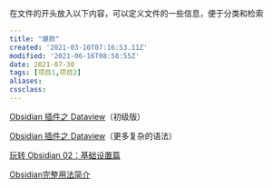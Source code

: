 在文件的开头放入以下内容，可以定义文件的一些信息，便于分类和检索
```yaml
---
title: "爆款"
created: '2021-03-10T07:16:53.11Z'
modified: '2021-06-16T08:58:55Z'
date: 2021-07-30
tags: [项目1,项目2]
aliases: 
cssclass: 
---
```



[Obsidian 插件之 Dataview](https://sspai.com/post/68183#!)（初级版）

[Obsidian 插件之 Dataview](https://zhuanlan.zhihu.com/p/373623264)（更多复杂的语法）

[玩转 Obsidian 02：基础设置篇](https://sspai.com/post/63481)

[Obsidian完整用法简介](https://www.bilibili.com/video/BV18a411r7mt)

